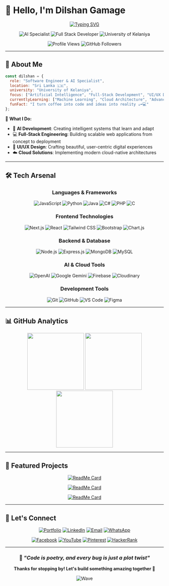# 👋 Hello, I'm **Dilshan Gamage**

<div align="center">
  
[![Typing SVG](https://readme-typing-svg.demolab.com?font=JetBrains+Mono&weight=600&size=24&duration=3000&pause=1000&color=6366F1&center=true&vCenter=true&multiline=true&width=600&height=100&lines=Software+Engineer+%26+AI+Specialist;Building+Tomorrow's+Digital+Solutions;Welcome+to+My+Creative+Space)](https://git.io/typing-svg)

</div>

<div align="center">
  
![AI Specialist](https://img.shields.io/badge/AI%20Specialist-6366F1?style=for-the-badge&logo=openai&logoColor=white)
![Full Stack Developer](https://img.shields.io/badge/Full%20Stack%20Developer-10B981?style=for-the-badge&logo=react&logoColor=white)
![University of Kelaniya](https://img.shields.io/badge/University%20of%20Kelaniya-1E40AF?style=for-the-badge&logo=graduation-cap&logoColor=white)

![Profile Views](https://komarev.com/ghpvc/?username=dilshangamage&style=for-the-badge&color=6366F1)
![GitHub Followers](https://img.shields.io/github/followers/dilshangamage?style=for-the-badge&color=10B981&logo=github)

</div>

---

## 🎯 **About Me**

```javascript
const dilshan = {
  role: "Software Engineer & AI Specialist",
  location: "Sri Lanka 🇱🇰",
  university: "University of Kelaniya",
  focus: ["Artificial Intelligence", "Full-Stack Development", "UI/UX Design"],
  currentlyLearning: ["Machine Learning", "Cloud Architecture", "Advanced React Patterns"],
  funFact: "I turn coffee into code and ideas into reality ☕➡️💻"
};
```

🚀 **What I Do:**
- 🤖 **AI Development**: Creating intelligent systems that learn and adapt
- 💻 **Full-Stack Engineering**: Building scalable web applications from concept to deployment  
- 🎨 **UI/UX Design**: Crafting beautiful, user-centric digital experiences
- ☁️ **Cloud Solutions**: Implementing modern cloud-native architectures

---

## 🛠️ **Tech Arsenal**

<div align="center">

### **Languages & Frameworks**
![JavaScript](https://img.shields.io/badge/JavaScript-F7DF1E?style=for-the-badge&logo=javascript&logoColor=black)
![Python](https://img.shields.io/badge/Python-3776AB?style=for-the-badge&logo=python&logoColor=white)
![Java](https://img.shields.io/badge/Java-ED8B00?style=for-the-badge&logo=openjdk&logoColor=white)
![C#](https://img.shields.io/badge/C%23-239120?style=for-the-badge&logo=c-sharp&logoColor=white)
![PHP](https://img.shields.io/badge/PHP-777BB4?style=for-the-badge&logo=php&logoColor=white)
![C](https://img.shields.io/badge/C-00599C?style=for-the-badge&logo=c&logoColor=white)

### **Frontend Technologies**
![Next.js](https://img.shields.io/badge/Next.js-000000?style=for-the-badge&logo=next.js&logoColor=white)
![React](https://img.shields.io/badge/React-20232A?style=for-the-badge&logo=react&logoColor=61DAFB)
![Tailwind CSS](https://img.shields.io/badge/Tailwind_CSS-38B2AC?style=for-the-badge&logo=tailwind-css&logoColor=white)
![Bootstrap](https://img.shields.io/badge/Bootstrap-563D7C?style=for-the-badge&logo=bootstrap&logoColor=white)
![Chart.js](https://img.shields.io/badge/Chart.js-FF6384?style=for-the-badge&logo=chart.js&logoColor=white)


### **Backend & Database**
![Node.js](https://img.shields.io/badge/Node.js-43853D?style=for-the-badge&logo=node.js&logoColor=white)
![Express.js](https://img.shields.io/badge/Express.js-404D59?style=for-the-badge&logo=express&logoColor=white)
![MongoDB](https://img.shields.io/badge/MongoDB-4EA94B?style=for-the-badge&logo=mongodb&logoColor=white)
![MySQL](https://img.shields.io/badge/MySQL-005C84?style=for-the-badge&logo=mysql&logoColor=white)

### **AI & Cloud Tools**
![OpenAI](https://img.shields.io/badge/OpenAI-412991?style=for-the-badge&logo=openai&logoColor=white)
![Google Gemini](https://img.shields.io/badge/Google%20Gemini-4285F4?style=for-the-badge&logo=google&logoColor=white)
![Firebase](https://img.shields.io/badge/Firebase-039BE5?style=for-the-badge&logo=firebase&logoColor=white)
![Cloudinary](https://img.shields.io/badge/Cloudinary-3448C5?style=for-the-badge&logo=cloudinary&logoColor=white)

### **Development Tools**
![Git](https://img.shields.io/badge/Git-F05032?style=for-the-badge&logo=git&logoColor=white)
![GitHub](https://img.shields.io/badge/GitHub-100000?style=for-the-badge&logo=github&logoColor=white)
![VS Code](https://img.shields.io/badge/VS_Code-0078D4?style=for-the-badge&logo=visual%20studio%20code&logoColor=white)
![Figma](https://img.shields.io/badge/Figma-F24E1E?style=for-the-badge&logo=figma&logoColor=white)

</div>

---

## 📊 **GitHub Analytics**

<div align="center">
  
<img height="180em" src="https://github-readme-stats.vercel.app/api?username=dilshangamage&show_icons=true&theme=tokyonight&include_all_commits=true&count_private=true&border_radius=10&bg_color=0d1117&title_color=6366f1&icon_color=10b981&text_color=c9d1d9&border_color=30363d"/>

<img height="180em" src="https://github-readme-streak-stats.herokuapp.com/?user=dilshangamage&theme=tokyonight&background=0d1117&border=30363d&stroke=6366f1&ring=10b981&fire=f59e0b&currStreakLabel=c9d1d9"/>

</div>

<div align="center">
  
<img height="180em" src="https://github-readme-stats.vercel.app/api/top-langs/?username=dilshangamage&layout=compact&theme=tokyonight&bg_color=0d1117&title_color=6366f1&text_color=c9d1d9&border_color=30363d&border_radius=10"/>

</div>

---

## 🌟 **Featured Projects**

<div align="center">

[![ReadMe Card](https://github-readme-stats.vercel.app/api/pin/?username=dlshn&repo=unity-builders-lanka-web&theme=tokyonight&bg_color=0d1117&title_color=6366f1&text_color=c9d1d9&border_color=30363d)](https://github.com/dlshn/unity-builders-lanka-web)

[![ReadMe Card](https://github-readme-stats.vercel.app/api/pin/?username=dlshn&repo=AgriZone-Blog-With-ChatBot&theme=tokyonight&bg_color=0d1117&title_color=6366f1&text_color=c9d1d9&border_color=30363d)](https://github.com/dlshn/AgriZone-Blog-With-ChatBot.git)

[![ReadMe Card](https://github-readme-stats.vercel.app/api/pin/?username=dlshn&repo=JobLanka&theme=tokyonight&bg_color=0d1117&title_color=6366f1&text_color=c9d1d9&border_color=30363d)](https://github.com/dlshn/JobLanka.git)

</div>


---

## 🤝 **Let's Connect**

<div align="center">

[![Portfolio](https://img.shields.io/badge/Portfolio-6366F1?style=for-the-badge&logo=safari&logoColor=white)](http://dilshangamage.me)
[![LinkedIn](https://img.shields.io/badge/LinkedIn-0077B5?style=for-the-badge&logo=linkedin&logoColor=white)](https://linkedin.com/in/dilshangamage)
[![Email](https://img.shields.io/badge/Email-D14836?style=for-the-badge&logo=gmail&logoColor=white)](mailto:dlshngamage917@gmail.com)
[![WhatsApp](https://img.shields.io/badge/WhatsApp-25D366?style=for-the-badge&logo=whatsapp&logoColor=white)](https://wa.me/94705570433)

</div>

<div align="center">

[![Facebook](https://img.shields.io/badge/Facebook-1877F2?style=for-the-badge&logo=facebook&logoColor=white)](https://www.facebook.com/dilshanrandikasandaruwan.drs/)
[![YouTube](https://img.shields.io/badge/YouTube-FF0000?style=for-the-badge&logo=youtube&logoColor=white)](https://www.youtube.com/@AgriZone-)
[![Pinterest](https://img.shields.io/badge/Pinterest-E60023?style=for-the-badge&logo=pinterest&logoColor=white)](https://br.pinterest.com/agrizoneofficial01/)
[![HackerRank](https://img.shields.io/badge/HackerRank-2EC866?style=for-the-badge&logo=hackerrank&logoColor=white)](https://www.hackerrank.com/profile/dlshngamage917)

</div>

---

<div align="center">

### 💫 *"Code is poetry, and every bug is just a plot twist"*

**Thanks for stopping by! Let's build something amazing together 🚀**

![Wave](https://raw.githubusercontent.com/mayhemantt/mayhemantt/Update/svg/Bottom.svg)

</div>
